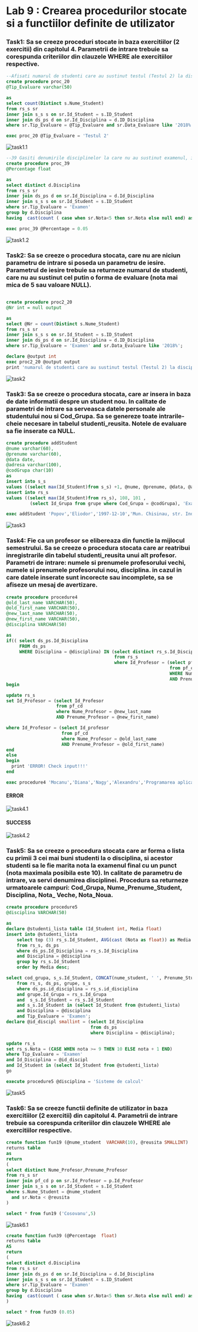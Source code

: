 # Lab 9 : Crearea procedurilor stocate si a functiilor definite de utilizator

### Task1: Sa se creeze proceduri stocate in baza exercitiilor (2 exercitii) din capitolul 4. Parametrii de intrare trebuie sa corespunda criteriilor din clauzele WHERE ale exercitiilor respective.

```SQL
--Afisati numarul de studenti care au sustinut testul (Testul 2) la disciplina Baze de date in 2018
create procedure proc_20
@Tip_Evaluare varchar(50)

as
select count(Distinct s.Nume_Student)
from rs_s sr
inner join s_s s on sr.Id_Student = s.ID_Student
inner join ds_ps d on sr.Id_Disciplina = d.ID_Disciplina
where sr.Tip_Evaluare = @Tip_Evaluare and sr.Data_Evaluare like '2018%'

exec proc_20 @Tip_Evaluare = 'Testul 2'
```
![task1.1](task1.1.png)

```SQL
--39 Gasiti denumirile disciplinelor la care nu au sustinut examenul, in medie, peste 5% de studenti.
create procedure proc_39 
@Percentage float

as
select distinct d.Disciplina
from rs_s sr
inner join ds_ps d on sr.Id_Disciplina = d.Id_Disciplina
inner join s_s s on sr.Id_Student = s.ID_Student
where sr.Tip_Evaluare = 'Examen'
group by d.Disciplina 
having  cast(count ( case when sr.Nota<5 then sr.Nota else null end) as float) / count(s.Nume_Student) < @Percentage

exec proc_39 @Percentage = 0.05
```
![task1.2](task1.2.png)

### Task2: Sa se creeze o procedura stocata, care nu are niciun parametru de intrare si poseda un parametru de iesire. Parametrul de iesire trebuie sa returneze numarul de studenti, care nu au sustinut cel putin o forma de evaluare (nota mai mica de 5 sau valoare NULL).


```SQL

create procedure proc2_20
@Nr int = null output

as
select @Nr = count(Distinct s.Nume_Student)
from rs_s sr
inner join s_s s on sr.Id_Student = s.ID_Student
inner join ds_ps d on sr.Id_Disciplina = d.ID_Disciplina
where sr.Tip_Evaluare = 'Examen' and sr.Data_Evaluare like '2018%';

declare @output int
exec proc2_20 @output output
print 'numarul de studenti care au sustinut testul (Testul 2) la disciplina Baze de date in 2018: ' + cast(@output as VARCHAR(3))
```

![task2](task2.png)

### Task3: Sa se creeze o procedura stocata, care ar insera in baza de date informatii despre un student nou. In calitate de parametri de intrare sa serveasca datele personale ale studentului nou si Cod_Grupa. Sa se genereze toate intrarile-cheie necesare in tabelul studenti_reusita. Notele de evaluare sa fie inserate ca NULL.

```SQL
create procedure addStudent
@nume varchar(60),
@prenume varchar(60),
@data date,
@adresa varchar(100),
@codGrupa char(10)
as
insert into s_s
values ((select max(Id_Student)from s_s) +1, @nume, @prenume, @data, @adresa);
insert into rs_s
values ((select max(Id_Student)from rs_s), 108, 101 , 
         (select Id_Grupa from grupe where Cod_Grupa = @codGrupa), 'Examen', NULL, '2018-11-25')

exec addStudent 'Popov','Eliodor','1997-12-10','Mun. Chisinau, str. Independentei','FAF171'
```
![task3](task3.png)


### Task4: Fie ca un profesor se elibereaza din functie la mijlocul semestrului. Sa se creeze o procedura stocata care ar reatribui inregistrarile din tabelul studenti_reusita unui alt profesor. Parametri de intrare: numele si prenumele profesorului vechi, numele si prenumele profesorului nou, disciplina. in cazul in care datele inserate sunt incorecte sau incomplete, sa se afiseze un mesaj de avertizare.

```SQL
create procedure procedure4
@old_last_name VARCHAR(50),
@old_first_name VARCHAR(50),
@new_last_name VARCHAR(50),
@new_first_name VARCHAR(50),
@disciplina VARCHAR(50)

as
if(( select ds_ps.Id_Disciplina 
     FROM ds_ps 
	 WHERE Disciplina = @disciplina) IN (select distinct rs_s.Id_Disciplina 
	                                     from rs_s 
										 where Id_Profesor = (select pf_cd.Id_Profesor 
										                      from pf_cd 
															  WHERE Nume_Profesor = @old_last_name 
							                                  AND Prenume_Profesor = @old_first_name)))
begin

update rs_s
set Id_Profesor = (select Id_Profesor
		           from pf_cd
		           where Nume_Profesor = @new_last_name
	               AND Prenume_Profesor = @new_first_name)

where Id_Profesor = (select Id_profesor
		             from pf_cd
     		         where Nume_Profesor = @old_last_name
	                 AND Prenume_Profesor = @old_first_name)
end
else
begin
  print 'ERROR! Check input!!!'
end

exec procedure4 'Mocanu','Diana','Nagy','Alexandru','Programarea aplicatiilor Windows'
```
#### ERROR
![task4.1](task4.1.png)

#### SUCCESS
![task4.2](task2.2.png)

### Task5: Sa se creeze o procedura stocata care ar forma o lista cu primii 3 cei mai buni studenti la o disciplina, si acestor studenti sa le fie marita nota la examenul final cu un punct (nota maximala posibila este 10). In calitate de parametru de intrare, va servi denumirea disciplinei. Procedura sa returneze urmatoarele campuri: Cod_Grupa, Nume_Prenume_Student, Disciplina, Nota_ Veche, Nota_Noua.

```SQL
create procedure procedure5
@disciplina VARCHAR(50)

as
declare @studenti_lista table (Id_Student int, Media float)
insert into @studenti_lista
	select top (3) rs_s.Id_Student, AVG(cast (Nota as float)) as Media
    from rs_s, ds_ps
	where ds_ps.Id_Disciplina = rs_s.Id_Disciplina
	and Disciplina = @disciplina
	group by rs_s.Id_Student
	order by Media desc;

select cod_grupa, s_s.Id_Student, CONCAT(nume_student, ' ', Prenume_Student) as Nume, Disciplina, nota AS Nota_Veche, iif(nota > 9, 10, nota + 1) AS Nota_Noua 
    from rs_s, ds_ps, grupe, s_s
	where ds_ps.id_disciplina = rs_s.id_disciplina
	and grupe.Id_Grupa = rs_s.Id_Grupa
	and  s_s.Id_Student = rs_s.Id_Student
	and s_s.Id_Student in (select Id_Student from @studenti_lista)
	and Disciplina = @disciplina
	and Tip_Evaluare = 'Examen';
declare @id_discipl smallint = (select Id_Disciplina  
                                from ds_ps
                                where Disciplina = @disciplina);

update rs_s
set rs_s.Nota = (CASE WHEN nota >= 9 THEN 10 ELSE nota + 1 END)
where Tip_Evaluare = 'Examen'
and Id_Disciplina = @id_discipl
and Id_Student in (select Id_Student from @studenti_lista)
go

execute procedure5 @disciplina = 'Sisteme de calcul'
```
![task5](task5.png)

### Task6: Sa se creeze functii definite de utilizator in baza exercitiilor (2 exercitii) din capitolul 4. Parametrii de intrare trebuie sa corespunda criteriilor din clauzele WHERE ale exercitiilor respective.

```SQL
create function fun19 (@nume_student  VARCHAR(10), @reusita SMALLINT)
returns table
as
return
(
select distinct Nume_Profesor,Prenume_Profesor
from rs_s sr
inner join pf_cd p on sr.Id_Profesor = p.Id_Profesor
inner join s_s s on sr.Id_Student = s.Id_Student
where s.Nume_Student = @nume_student 
  and sr.Nota < @reusita
)

select * from fun19 ('Cosovanu',5)
```
![task6.1](task6.1.png)

```SQL
create function fun39 (@Percentage  float)
returns table
AS
return
(
select distinct d.Disciplina
from rs_s sr
inner join ds_ps d on sr.Id_Disciplina = d.Id_Disciplina
inner join s_s s on sr.Id_Student = s.ID_Student
where sr.Tip_Evaluare = 'Examen'
group by d.Disciplina 
having  cast(count ( case when sr.Nota<5 then sr.Nota else null end) as float) / count(s.Nume_Student) < @Percentage
)

select * from fun39 (0.05)
```
![task6.2](task6.2.png)

